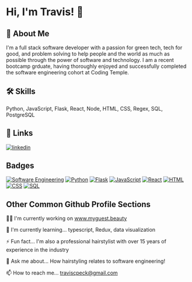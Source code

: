 
# Hi, I'm Travis! 👋


## 🚀 About Me
I'm a full stack software developer with a passion for green tech, tech for good, and problem solving to help people and the world as much as possible through the power of software and technology. I am a recent bootcamp grduate, having thoroughly enjoyed and successfully completed the software engineering cohort at Coding Temple.
## 🛠 Skills
Python, JavaScript, Flask, React, Node, HTML, CSS, Regex, SQL, PostgreSQL
## 🔗 Links

[![linkedin](https://img.shields.io/badge/linkedin-0A66C2?style=for-the-badge&logo=linkedin&logoColor=white)](https://www.linkedin.com/in/travis-peck-b8386837/)


## Badges

[![Software Engineering](https://img.shields.io/badge/Certification-Software_Engineering-crimson)](https://www.credly.com/badges/2c551c3b-1af4-449f-9cb0-65fcdc323d4e/public_url)
[![Python](https://img.shields.io/badge/Certification-Python-green)](https://www.credly.com/badges/3e1d15db-e64b-4659-a215-f699ffa1c782/public_url)
[![Flask](https://img.shields.io/badge/Certification-Flask-green)](https://www.credly.com/badges/973b4c58-1b44-484e-8873-e47692655f62/public_url)
[![JavaScript](https://img.shields.io/badge/Certification-JavaScript-purple)](https://www.credly.com/badges/4a835a9a-349d-4dca-ab21-ff2f0ca5121c/public_url)
[![React](https://img.shields.io/badge/Certification-React-purple)](https://www.credly.com/badges/33cec2d6-8aac-4e8e-8294-b0fd0fb2e01b/public_url)
[![HTML](https://img.shields.io/badge/Certification-HTML-blue)](https://www.credly.com/badges/88bbd809-3190-411b-9ae3-89a173ca4768/public_url)
[![CSS](https://img.shields.io/badge/Certification-CSS-blue)](https://www.credly.com/badges/ee817d08-7768-4081-954b-c222eba64926/public_url)
[![SQL](https://img.shields.io/badge/Certification-SQL-yellow)](https://www.credly.com/badges/bea9e926-cb84-4bba-ba04-ab4fe61651cb/public_url)
## Other Common Github Profile Sections
👩‍💻 I'm currently working on www.myguest.beauty

🧠 I'm currently learning... typescript, Redux, data visualization

⚡️ Fun fact... I'm also a professional hairstylist with over 15 years of experience in the industry

💬 Ask me about... How hairstyling relates to software engineering!

📫 How to reach me... traviscpeck@gmail.com
